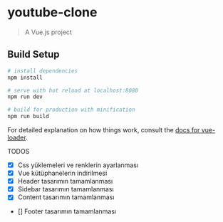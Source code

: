 # youtube-clone

> A Vue.js project

## Build Setup

``` bash
# install dependencies
npm install

# serve with hot reload at localhost:8080
npm run dev

# build for production with minification
npm run build
```

For detailed explanation on how things work, consult the [docs for vue-loader](http://vuejs.github.io/vue-loader).


TODOS 

- [X] Css yüklemeleri ve renklerin ayarlanması
- [X] Vue kütüphanelerin indirilmesi
- [X] Header tasarımın tamamlanması
- [X] Sidebar tasarımın tamamlanması
- [X] Content tasarımın tamamlanması 
- [] Footer tasarımın tamamlanması